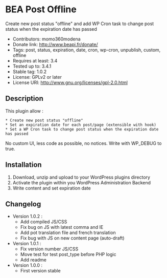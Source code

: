 # BEA Post Offline

Create new post status "offline" and add WP Cron task to change post status when the expiration date has passed

 * Contributors: momo360modena
 * Donate link: http://www.beapi.fr/donate/
 * Tags: post, status, expiration, date, cron, wp-cron, unpublish, custom, offline
 * Requires at least: 3.4
 * Tested up to: 3.4.1
 * Stable tag: 1.0.2
 * License: GPLv2 or later
 * License URI: http://www.gnu.org/licenses/gpl-2.0.html

## Description

This plugin allow :
	
	* Create new post status "offline" 
	* Set an expiration date for each post/page (extensible with hook)
	* Set a WP Cron task to change post status when the expiration date has passed

No custom UI, less code as possible, no notices.
Write with WP_DEBUG to true.

##  Installation

1. Download, unzip and upload to your WordPress plugins directory
2. Activate the plugin within you WordPress Administration Backend
3. Write content and set expiration date

## Changelog

* Version 1.0.2 :
	* Add compiled JS/CSS
	* Fix bug on JS with latest comma and IE
	* Add pot translation file and french translation
	* Fix bug with JS on new content page (auto-draft)
* Version 1.0.1 :
	* Fix version number JS/CSS
	* Move test for test post_type before PHP logic
	* Add readme
* Version 1.0.0 :
	* First version stable